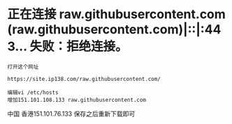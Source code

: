 # 正在连接 raw.githubusercontent.com (raw.githubusercontent.com)|::|:443... 失败：拒绝连接。
    打开这个网址
    
    https://site.ip138.com/raw.githubusercontent.com/
    
    编辑vi /etc/hosts
    增加151.101.108.133 raw.githubusercontent.com
中国 香港151.101.76.133
    保存之后重新下载即可
